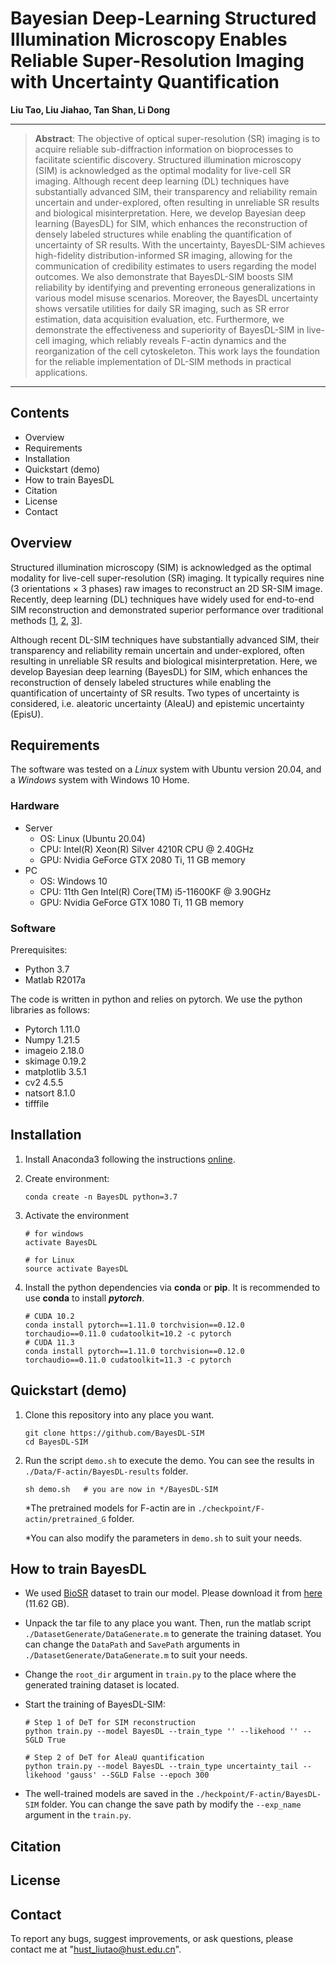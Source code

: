  # Bayesian Deep-Learning Structured Illumination Microscopy Enables Reliable Super-Resolution Imaging with Uncertainty Quantification

**Liu Tao, Liu Jiahao, Tan Shan, Li Dong**

---

> **Abstract**: The objective of optical super-resolution (SR) imaging is to acquire reliable sub-diffraction information on bioprocesses to facilitate scientific discovery. Structured illumination microscopy (SIM) is acknowledged as the optimal modality for live-cell SR imaging. Although recent deep learning (DL) techniques have substantially advanced SIM, their transparency and reliability remain uncertain and under-explored, often resulting in unreliable SR results and biological misinterpretation. Here, we develop Bayesian deep learning (BayesDL) for SIM, which enhances the reconstruction of densely labeled structures while enabling the quantification of uncertainty of SR results. With the uncertainty, BayesDL-SIM achieves high-fidelity distribution-informed SR imaging, allowing for the communication of credibility estimates to users regarding the model outcomes. We also demonstrate that BayesDL-SIM boosts SIM reliability by identifying and preventing erroneous generalizations in various model misuse scenarios. Moreover, the BayesDL uncertainty shows versatile utilities for daily SR imaging, such as SR error estimation, data acquisition evaluation, etc. Furthermore, we demonstrate the effectiveness and superiority of BayesDL-SIM in live-cell imaging, which reliably reveals F-actin dynamics and the reorganization of the cell cytoskeleton. This work lays the foundation for the reliable implementation of DL-SIM methods in practical applications.

---



## Contents

+ Overview
+ Requirements
+ Installation
+ Quickstart (demo)
+ How to train BayesDL
+ Citation
+ License
+ Contact



## Overview

Structured illumination microscopy (SIM) is acknowledged as the optimal modality for live-cell super-resolution (SR) imaging. It typically requires nine (3 orientations × 3 phases) raw images to reconstruct an 2D SR-SIM image. Recently, deep learning (DL) techniques have widely used for end-to-end SIM reconstruction and demonstrated superior performance over traditional methods [[1](https://www.nature.com/articles/s41467-020-15784-x), [2](https://www.nature.com/articles/s41592-020-01048-5), [3](https://www.nature.com/articles/s41592-021-01155-x)].   

Although recent DL-SIM techniques have substantially advanced SIM, their transparency and reliability remain uncertain and under-explored, often resulting in unreliable SR results and biological misinterpretation. Here, we develop Bayesian deep learning (BayesDL) for SIM, which enhances the reconstruction of densely labeled structures while enabling the quantification of uncertainty of SR results. Two types of uncertainty is considered, i.e. aleatoric uncertainty (AleaU) and epistemic uncertainty (EpisU).



## Requirements

The software was tested on a *Linux* system with Ubuntu version 20.04, and a *Windows* system with Windows 10 Home. 

### Hardware

+ Server
  + OS: Linux (Ubuntu 20.04)
  + CPU: Intel(R) Xeon(R) Silver 4210R CPU @ 2.40GHz
  + GPU: Nvidia GeForce GTX 2080 Ti, 11 GB memory
+ PC
  + OS: Windows 10
  + CPU: 11th Gen Intel(R) Core(TM) i5-11600KF @ 3.90GHz
  + GPU: Nvidia GeForce GTX 1080 Ti, 11 GB memory

### Software

Prerequisites:

+ Python 3.7
+ Matlab R2017a

The code is written in python and relies on pytorch. We use the python libraries as follows: 

+ Pytorch  1.11.0
+ Numpy 1.21.5
+ imageio 2.18.0
+ skimage 0.19.2
+ matplotlib 3.5.1
+ cv2 4.5.5
+ natsort 8.1.0
+ tifffile



## Installation

1. Install Anaconda3 following the instructions [online](https://www.anaconda.com/download).

2. Create environment:

   ```
   conda create -n BayesDL python=3.7
   ```

3. Activate the environment

   ```
   # for windows
   activate BayesDL
   
   # for Linux
   source activate BayesDL
   ```

4. Install the python dependencies via **conda** or **pip**. It is recommended to use **conda** to install ***pytorch***.

   ```
   # CUDA 10.2
   conda install pytorch==1.11.0 torchvision==0.12.0 torchaudio==0.11.0 cudatoolkit=10.2 -c pytorch
   # CUDA 11.3
   conda install pytorch==1.11.0 torchvision==0.12.0 torchaudio==0.11.0 cudatoolkit=11.3 -c pytorch
   ```

   

## Quickstart (demo)

1. Clone this repository into any place you want.

   ```
   git clone https://github.com/BayesDL-SIM
   cd BayesDL-SIM
   ```

2. Run the script `demo.sh` to execute the demo. You can see the results in `./Data/F-actin/BayesDL-results` folder.

   ```
   sh demo.sh   # you are now in */BayesDL-SIM
   ```

   *The pretrained models for F-actin are in `./checkpoint/F-actin/pretrained_G` folder.

   *You can also modify the parameters in `demo.sh` to suit your needs.



## How to train BayesDL

+ We used [BioSR](https://www.nature.com/articles/s41592-020-01048-5) dataset to train our model. Please download it from [here](https://figshare.com/articles/dataset/BioSR/13264793) (11.62 GB).

+ Unpack the tar file to any place you want. Then, run the matlab script `./DatasetGenerate/DataGenerate.m` to generate the training dataset. You can change the `DataPath` and `SavePath` arguments in `./DatasetGenerate/DataGenerate.m` to suit your needs.

+ Change the ```root_dir``` argument in ```train.py``` to the place where the generated training dataset is located.

+ Start the training of BayesDL-SIM:

  ```
  # Step 1 of DeT for SIM reconstruction
  python train.py --model BayesDL --train_type '' --likehood '' --SGLD True
  
  # Step 2 of DeT for AleaU quantification
  python train.py --model BayesDL --train_type uncertainty_tail --likehood 'gauss' --SGLD False --epoch 300
  ```

+ The well-trained models are saved in the `./heckpoint/F-actin/BayesDL-SIM` folder. You can change the save path by modify the `--exp_name` argument in the `train.py`.



## Citation



## License



## Contact

To report any bugs, suggest improvements, or ask questions, please contact me at "hust_liutao@hust.edu.cn".